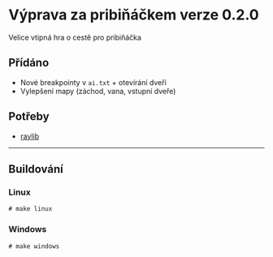 # Výprava za pribiňáčkem verze 0.2.0
Velice vtipná hra o cestě pro pribiňáčka

## Přídáno
- Nové breakpointy v `ai.txt` + otevírání dveří
- Vylepšení mapy (záchod, vana, vstupní dveře)

## Potřeby
- [raylib](https://github.com/raysan5/raylib)

-------------
## Buildování
### Linux
`# make linux`

### Windows
`# make windows`
